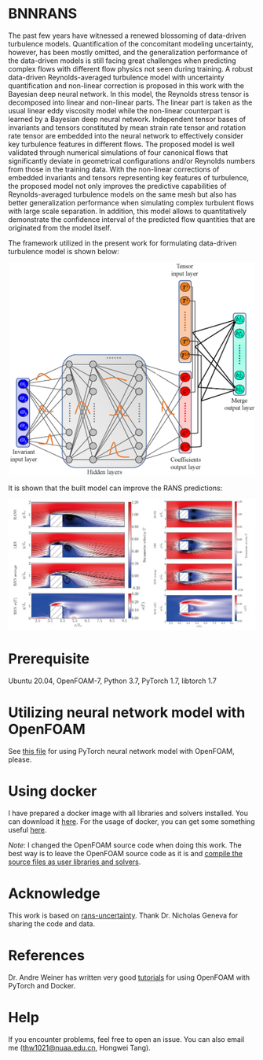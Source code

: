 # BNNRANS

The past few years have witnessed a renewed blossoming of data-driven turbulence models. Quantification of the
concomitant modeling uncertainty, however, has been mostly omitted, and the generalization performance of the
data-driven models is still facing great challenges when predicting complex flows with different flow physics not seen
during training. A robust data-driven Reynolds-averaged turbulence model with uncertainty quantification and non-linear
correction is proposed in this work with the Bayesian deep neural network. In this model, the Reynolds stress tensor is
decomposed into linear and non-linear parts. The linear part is taken as the usual linear eddy viscosity model while the
non-linear counterpart is learned by a Bayesian deep neural network. Independent tensor bases of invariants and tensors
constituted by mean strain rate tensor and rotation rate tensor are embedded into the neural network to effectively
consider key turbulence features in different flows. The proposed model is well validated through numerical simulations
of four canonical flows that significantly deviate in geometrical configurations and/or Reynolds numbers from those in
the training data. With the non-linear corrections of embedded invariants and tensors representing key features of
turbulence, the proposed model not only improves the predictive capabilities of Reynolds-averaged turbulence models on
the same mesh but also has better generalization performance when simulating complex turbulent flows with large scale
separation. In addition, this model allows to quantitatively demonstrate the confidence interval of the predicted flow
quantities that are originated from the model itself.

The framework utilized in the present work for formulating data-driven turbulence model is shown below:

<p align="center">
<img src="./figure/BNNRANS_NN.png" alt="BNNRANS_NN" width="500"/>
</p>

It is shown that the built model can improve the RANS predictions:

![surfaceMountedCube_streamline](./figure/surfaceMountedCube_streamline.png)

# Prerequisite

Ubuntu 20.04, OpenFOAM-7, Python 3.7, PyTorch 1.7, libtorch 1.7

# Utilizing neural network model with OpenFOAM

See [this file](./bnn_OpenFOAM/ReadMe.md) for using PyTorch neural network model with OpenFOAM, please.

# Using docker

I have prepared a docker image with all libraries and solvers installed. You can download it
[here](https://pan.nuaa.edu.cn/share/1bc46f5f08f754530a5ca0af61?lang=en). For the usage of docker, you can get some
something useful [here](https://github.com/thw1021/Cylinder2DFlowControlGeneral).

*Note*: I changed the OpenFOAM source code when doing this work. The best way is to leave the OpenFOAM source code as it
is and [compile the source files as user libraries and
solvers](https://doc.cfd.direct/openfoam/user-guide-v7/compiling-applications).

# Acknowledge

This work is based on [rans-uncertainty](https://github.com/cics-nd/rans-uncertainty). Thank Dr. Nicholas Geneva for sharing the code and data.

# References

Dr. Andre Weiner has written very good [tutorials](https://ml-cfd.com/) for using OpenFOAM with PyTorch and Docker.

# Help

If you encounter problems, feel free to open an issue. You can also email me (thw1021@nuaa.edu.cn, Hongwei Tang).


